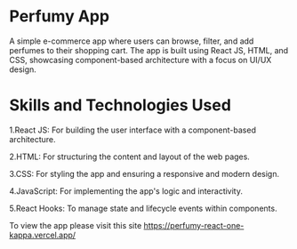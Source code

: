 # Perfumy App
A simple e-commerce app where users can browse, filter, and add perfumes to their shopping cart. The app is built using React JS, HTML, and CSS, showcasing component-based architecture with a focus on UI/UX design.

# Skills and Technologies Used

1.React JS: For building the user interface with a component-based architecture.

2.HTML: For structuring the content and layout of the web pages.

3.CSS: For styling the app and ensuring a responsive and modern design.

4.JavaScript: For implementing the app's logic and interactivity.

5.React Hooks: To manage state and lifecycle events within components.

To view the app please visit this site https://perfumy-react-one-kappa.vercel.app/
